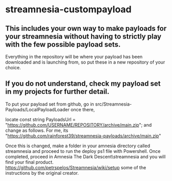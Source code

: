 # streamnesia-custompayload
This includes your own way to make payloads for your streamnesia without having to strictly play with the few possible payload sets.
----------------------------
Everything in the repository will be where your payload has been downloaded and is launching from, so put these in a new repository of your choice.

If you do not understand, check my payload set in my projects for further detail.
----------------------------
To put your payload set from github, go in src/Streamnesia-Payloads/LocalPayloadLoader once there, 

locate const string PayloadsUrl = "https://github.com/USERNAME/REPOSITORY/archive/main.zip"; and change as follows.
For me, its "https://github.com/rainforest39/streamnesia-payloads/archive/main.zip"

Once this is changed, make a folder in your amnesia directory called streamnesia and proceed to run the deploy ps1 file with Powershell. Once completed, proceed in Amnesia The Dark Descent\streamnesia and you will find your final product. https://github.com/petrspelos/Streamnesia/wiki/setup some of the instructions by the original creator.
